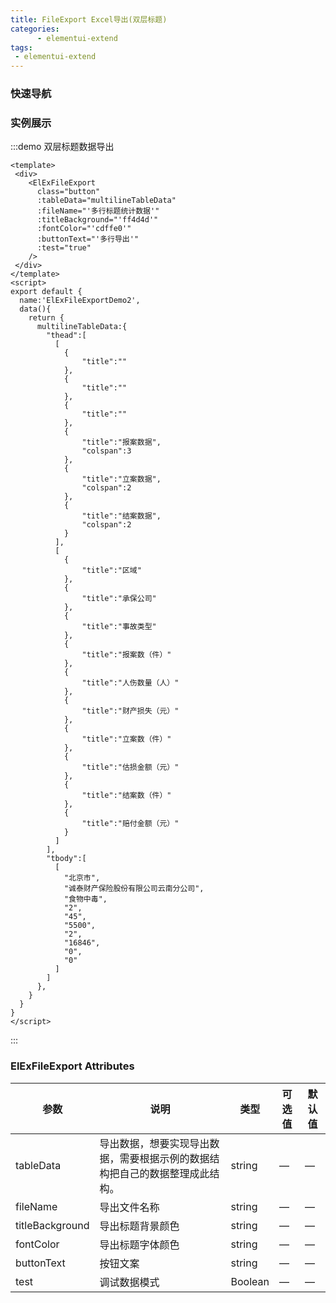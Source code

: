 ```yaml
---
title: FileExport Excel导出(双层标题)
categories:
      - elementui-extend
tags:
 - elementui-extend
---
```


### 快速导航
<TOC />

### 实例展示

:::demo 双层标题数据导出

```vue
<template>
 <div>
    <ElExFileExport
      class="button"
      :tableData="multilineTableData"
      :fileName="'多行标题统计数据'"
      :titleBackground="'ff4d4d'"
      :fontColor="'cdffe0'"
      :buttonText="'多行导出'"
      :test="true"
    />
 </div>
</template>
<script>
export default {
  name:'ElExFileExportDemo2',
  data(){
    return {
      multilineTableData:{
        "thead":[
          [
            {
                "title":""
            },
            {
                "title":""
            },
            {
                "title":""
            },
            {
                "title":"报案数据",
                "colspan":3
            },
            {
                "title":"立案数据",
                "colspan":2
            },
            {
                "title":"结案数据",
                "colspan":2
            }
          ],
          [
            {
                "title":"区域"
            },
            {
                "title":"承保公司"
            },
            {
                "title":"事故类型"
            },
            {
                "title":"报案数（件）"
            },
            {
                "title":"人伤数量（人）"
            },
            {
                "title":"财产损失（元）"
            },
            {
                "title":"立案数（件）"
            },
            {
                "title":"估损金额（元）"
            },
            {
                "title":"结案数（件）"
            },
            {
                "title":"赔付金额（元）"
            }
          ]
        ],
        "tbody":[
          [
            "北京市",
            "诚泰财产保险股份有限公司云南分公司",
            "食物中毒",
            "2",
            "45",
            "5500",
            "2",
            "16846",
            "0",
            "0"
          ]
        ]
      },
    }
  }
}
</script>
```
:::


### ElExFileExport Attributes

| 参数      | 说明          | 类型      | 可选值                           | 默认值  |
|---------- |-------------- |---------- |--------------------------------  |-------- |
| tableData   | 导出数据，想要实现导出数据，需要根据示例的数据结构把自己的数据整理成此结构。 | string      |                    —    |  — |     —
| fileName   | 导出文件名称 | string      |                  —                |  — |
| titleBackground   | 导出标题背景颜色 | string      |                  —                |  — |
| fontColor   | 导出标题字体颜色 | string      |                  —                |  — |
| buttonText   | 按钮文案 | string      |                  —                |  — |
| test   | 调试数据模式 | Boolean      |                  —                |  — |